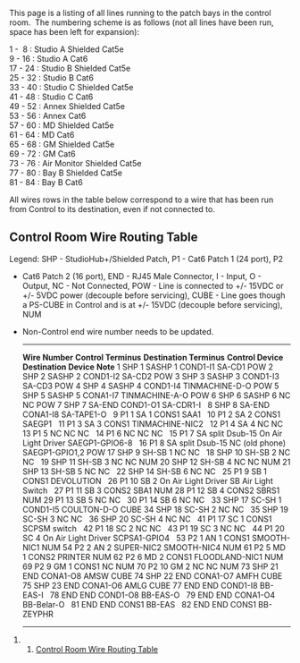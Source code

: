This page is a listing of all lines running to the patch bays in the
control room.  The numbering scheme is as follows (not all lines have
been run, space has been left for expansion):

1 -  8 : Studio A Shielded Cat5e\
 9 - 16 : Studio A Cat6\
 17 - 24 : Studio B Shielded Cat5e\
 25 - 32 : Studio B Cat6\
 33 - 40 : Studio C Shielded Cat5e\
 41 - 48 : Studio C Cat6\
 49 - 52 : Annex Shielded Cat5e\
 53 - 56 : Annex Cat6\
 57 - 60 : MD Shielded Cat5e\
 61 - 64 : MD Cat6\
 65 - 68 : GM Shielded Cat5e\
 69 - 72 : GM Cat6\
 73 - 76 : Air Monitor Shielded Cat5e\
 77 - 80 : Bay B Shielded Cat5e\
 81 - 84 : Bay B Cat6

All wires rows in the table below correspond to a wire that has been run
from Control to its destination, even if not connected to.

Control Room Wire Routing Table 
-------------------------------

Legend: SHP - StudioHub+/Shielded Patch, P1 - Cat6 Patch 1 (24 port), P2
- Cat6 Patch 2 (16 port), END - RJ45 Male Connector, I - Input, O -
Output, NC - Not Connected, POW - Line is connected to +/- 15VDC or +/-
5VDC power (decouple before servicing), CUBE - Line goes though a
PS-CUBE in Control and is at +/- 15VDC (decouple before servicing), NUM
- Non-Control end wire number needs to be updated.

  ----------------- ---------------------- -------------------------- --------------------- ------------------------ ----------
  **Wire Number**   **Control Terminus**   **Destination Terminus**   **Control Device**    **Destination Device**   **Note**
  1                 SHP 1                  SASHP 1                    COND1-I1              SA-CD1                   POW
  2                 SHP 2                  SASHP 2                    COND1-I2              SA-CD2                   POW
  3                 SHP 3                  SASHP 3                    COND1-I3              SA-CD3                   POW
  4                 SHP 4                  SASHP 4                    COND1-I4              TINMACHINE-D-O           POW
  5                 SHP 5                  SASHP 5                    CONA1-I7              TINMACHINE-A-O           POW
  6                 SHP 6                  SASHP 6                    NC                    NC                       POW
  7                 SHP 7                  SA-END                     COND1-O1              SA-CDR1-I                 
  8                 SHP 8                  SA-END                     CONA1-I8              SA-TAPE1-O                
  9                 P1 1                   SA 1                       CONS1                 SAA1                      
  10                P1 2                   SA 2                       CONS1                 SAEGP1                    
  11                P1 3                   SA 3                       CONS1                 TINMACHINE-NIC2           
  12                P1 4                   SA 4                       NC                    NC                        
  13                P1 5                   NC                         NC                    NC                        
  14                P1 6                   NC                         NC                    NC                        
  15                P1 7                   SA split Dsub-15           On Air Light Driver   SAEGP1-GPIO6-8            
  16                P1 8                   SA split Dsub-15           NC (old phone)        SAEGP1-GPIO1,2           POW
  17                SHP 9                  SH-SB 1                    NC                    NC                        
  18                SHP 10                 SH-SB 2                    NC                    NC                        
  19                SHP 11                 SH-SB 3                    NC                    NC                       NUM
  20                SHP 12                 SH-SB 4                    NC                    NC                       NUM
  21                SHP 13                 SH-SB 5                    NC                    NC                        
  22                SHP 14                 SH-SB 6                    NC                    NC                        
  25                P1 9                   SB 1                       CONS1                 DEVOLUTION                
  26                P1 10                  SB 2                       On Air Light Driver   SB Air Light Switch       
  27                P1 11                  SB 3                       CONS2                 SBA1                     NUM
  28                P1 12                  SB 4                       CONS2                 SBRS1                    NUM
  29                P1 13                  SB 5                       NC                    NC                        
  30                P1 14                  SB 6                       NC                    NC                        
  33                SHP 17                 SC-SH 1                    COND1-I5              COULTON-D-O              CUBE
  34                SHP 18                 SC-SH 2                    NC                    NC                        
  35                SHP 19                 SC-SH 3                    NC                    NC                        
  36                SHP 20                 SC-SH 4                    NC                    NC                        
  41                P1 17                  SC 1                       CONS1                 SCPSM switch              
  42                P1 18                  SC 2                       NC                    NC                        
  43                P1 19                  SC 3                       NC                    NC                        
  44                P1 20                  SC 4                       On Air Light Driver   SCPSA1-GPIO4              
  53                P2 1                   AN 1                       CONS1                 SMOOTH-NIC1              NUM
  54                P2 2                   AN 2                       SUPER-NIC2            SMOOTH-NIC4              NUM
  61                P2 5                   MD 1                       CONS2                 PRINTER                  NUM
  62                P2 6                   MD 2                       CONS1                 FLOODLAND-NIC1           NUM
  69                P2 9                   GM 1                       CONS1                 NC                       NUM
  70                P2 10                  GM 2                       NC                    NC                       NUM
  73                SHP 21                 END                        CONA1-O8              AMSW                     CUBE
  74                SHP 22                 END                        CONA1-O7              AMFH                     CUBE
  75                SHP 23                 END                        CONA1-O6              AMLG                     CUBE
  77                END                    END                        COND1-I8              BB-EAS-I                  
  78                END                    END                        COND1-O8              BB-EAS-O                  
  79                END                    END                        CONA1-O4              BB-Belar-O                
  81                END                    END                        CONS1                 BB-EAS                    
  82                END                    END                        CONS1                 BB-ZEYPHR                 
  ----------------- ---------------------- -------------------------- --------------------- ------------------------ ----------

1.  1. [Control Room Wire Routing
    Table](#Control_Room_Wire_Routing_Table)

